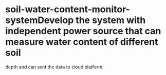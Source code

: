 # soil-water-content-monitor-systemDevelop the system with independent power source that can measure water content of different soil
depth and can sent the data to cloud platform.

